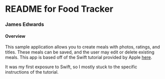 # README for Food Tracker

### James Edwards

#### Overview

This sample application allows you to create meals with photos, ratings, and titles. These meals can be saved, and the user may edit or delete existing meals. This app is based off of the Swift tutorial provided by Apple [here](https://developer.apple.com/library/content/referencelibrary/GettingStarted/DevelopiOSAppsSwift/index.html).

It was my first exposure to Swift, so I mostly stuck to the specific instructions of the tutorial.